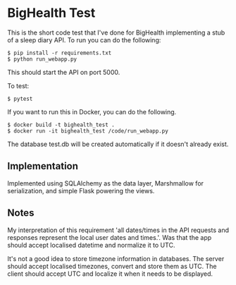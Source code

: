 # BigHealth Test

This is the short code test that I've done for BigHealth implementing a stub of
a sleep diary API. To run you can do the following:

    $ pip install -r requirements.txt
    $ python run_webapp.py

This should start the API on port 5000.

To test:
    
    $ pytest

If you want to run this in Docker, you can do the following.

    $ docker build -t bighealth_test .
    $ docker run -it bighealth_test /code/run_webapp.py

The database test.db will be created automatically if it doesn't already exist.

## Implementation

Implemented using SQLAlchemy as the data layer, Marshmallow for serialization,
and simple Flask powering the views.

## Notes

My interpretation of this requirement 'all dates/times in the API requests and
responses represent the local user dates and times.'. Was that the app should
accept localised datetime and normalize it to UTC.

It's not a good idea to store timezone information in databases. The server
should accept localised timezones, convert and store them as UTC. The client
should accept UTC and localize it when it needs to be displayed.
